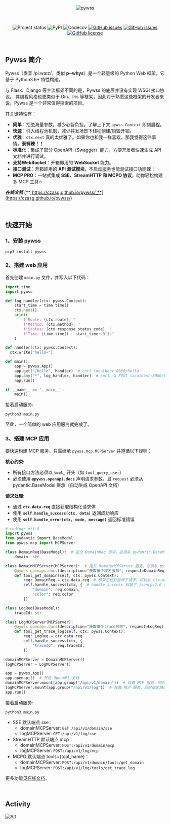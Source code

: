 <div align='center'>

![pywss](./pywss.png)
  
<br/>
  
![Project status](https://img.shields.io/badge/python-3.6+-green.svg)
![PyPI](https://img.shields.io/pypi/v/pywss?color=green)
![Codecov](https://img.shields.io/codecov/c/github/czasg/pywss?token=JSXIQXY1EQ)
[![GitHub issues](https://img.shields.io/github/issues/czasg/pywss)](https://github.com/czasg/pywss/issues)
[![GitHub issues](https://img.shields.io/github/issues-closed/czasg/pywss)](https://github.com/czasg/pywss/issues-closed)
[![GitHub license](https://img.shields.io/github/license/czasg/pywss)](https://github.com/czasg/pywss/blob/main/LICENSE)
  
<br/>
  
</div>

## Pywss 简介

Pywss（发音 /piːwaɪz/，类似 **p~whys**）是一个轻量级的 Python Web 框架，它基于 Python3.6+ 特性构建。

与 Flask、Django 等主流框架不同的是，Pywss 的底层并没有实现 WSGI 接口协议。
其编程风格也更类似于 Gin、Iris 等框架，因此对于熟悉这些框架的开发者来说，Pywss 是一个非常值得探索的项目。

其关键特性有：
- **简单**：拒绝海量参数，减少心智负担。了解上下文 `pywss.Context` 即刻启程。
- **快速**：引入线程池机制，减少并发场景下线程创建/销毁开销。
- **优雅**：`ctx.next` 真的太优雅了。如果你也和我一样喜欢，那我觉得这件事情，**泰裤辣！！**
- **标准化**：集成了部分 OpenAPI（Swagger）能力，方便开发者快速生成 API 文档并进行调试。
- **支持WebSocket**：开箱即用的 **WebSocket** 能力。
- **接口测试**：开箱即用的 **API 测试模块**，不启动服务也能测试接口功能辣！
- **MCP PRO**：一站式集成 **SSE、StreamHTTP 和 MCPO 协议**，助你轻松构建多 MCP 工具🔥

**_在线文档_** [**_https://czasg.github.io/pywss/_**](https://czasg.github.io/pywss/)

<br/>

## 快速开始

### 1、安装 pywss
```shell
pip3 install pywss
```

### 2、搭建 web 应用    
首先创建 `main.py` 文件，并写入以下代码：
```python
import time
import pywss

def log_handler(ctx: pywss.Context):
    start_time = time.time()
    ctx.next()
    print(
        f"Route: {ctx.route}, "
        f"Method: {ctx.method}, "
        f"Status: {ctx.response_status_code}, "
        f"Time: {time.time() - start_time:.3f}s"
    )

def handler(ctx: pywss.Context):
  ctx.write("hello~")

def main():
    app = pywss.App()
    app.get("/hello", handler)  # curl localhost:8080/hello
    app.any("*", log_handler, handler)  # curl -X POST localhost:8080/hello
    app.run()

if __name__ == '__main__':
    main()
```
接着启动服务:
```shell
python3 main.py
```

至此，一个简单的 web 应用服务就完成了。

### 3、搭建 MCP 应用
要快速构建 MCP 服务，只需继承 `pywss.mcp.MCPServer` 并遵循以下规则：  

**核心约束:**  
- 所有接口方法必须以 **`tool_`** 开头（如 `tool_query_user`）  
- 必须使用 **`@pywss.openapi.docs`** 声明请求参数，且 `request` 必须从 pydantic.BaseModel 继承（自动生成 OpenAPI 文档）  

**请求处理:**    
- 通过 **`ctx.data.req`** 直接获取结构化请求体
- 使用 **`self.handle_success(ctx, data)`** 返回成功响应
- 使用 **`self.handle_error(ctx, code, message)`** 返回标准错误

```python
# coding: utf-8
import pywss
from pydantic import BaseModel
from pywss.mcp import MCPServer

class DomainReq(BaseModel):  # 定义 DomainReq 请求，必须从 pydantic.BaseModel 继承
    domain: str

class DomainMCPServer(MCPServer):  # 定义 DomainMCPServer 服务，必须从 pywss.mcp.MCPServer 继承
    @pywss.openapi.docs(description="获取单个域名服务", request=DomainReq)  # required，工具及其参数说明
    def tool_get_domain(self, ctx: pywss.Context):
        req: DomainReq = ctx.data.req  # 框架已经封装好了请求，可以从 ctx.data.req 直接获取使用，异常请求会被拦截
        self.handle_success(ctx, {  # handle_success 封装了 jsonrpc2.0 输出规范
            "domain": req.domain,
            "color": req.color
        })

class LogReq(BaseModel):
    traceId: str

class LogMCPServer(MCPServer):
    @pywss.openapi.docs(description="获取单个trace日志", request=LogReq)
    def tool_get_trace_log(self, ctx: pywss.Context):
        req: LogReq = ctx.data.req
        self.handle_success(ctx, {
            "traceId": req.traceId,
        })

domainMCPServer = DomainMCPServer()
logMCPServer = LogMCPServer()

app = pywss.App()
app.openapi()  # 开启 OpenAPI 文档
domainMCPServer.mount(app.group("/api/v1/domain"))  # 挂载 MCP 服务，同时指定路由
logMCPServer.mount(app.group("/api/v1/log"))  # 挂载 MCP 服务，同时指定路由
app.run()
```
接着启动服务:
```shell
python3 main.py
```
- SSE 默认端点 sse：
  - domainMCPServer: `GET:/api/v1/domain/sse`
  - logMCPServer: `GET:/api/v1/log/sse`
- StreamHTTP 默认端点 mcp：
  - domainMCPServer: `POST:/api/v1/domain/mcp`
  - logMCPServer: `POST:/api/v1/log/mcp`
- MCPO 默认端点 tools+{tool_name}：
  - domainMCPServer: `POST:/api/v1/domain/tools/get_domain`
  - logMCPServer: `POST:/api/v1/log/tools/get_trace_log`

更多功能见[在线文档](https://czasg.github.io/pywss/)。
  
<br/>

## Activity

![Alt](https://repobeats.axiom.co/api/embed/0647dce0c169ba858b3592938376e41d20dc3e6f.svg "Repobeats analytics image")
